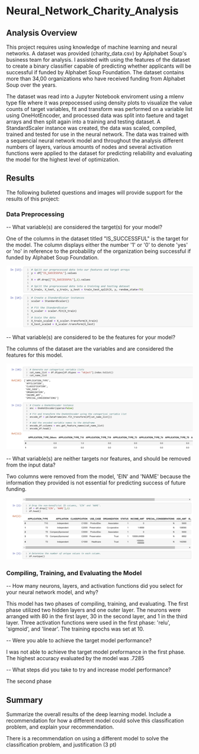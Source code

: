 # Neural_Network_Charity_Analysis

## Analysis Overview
This project requires using knowledge of machine learning and neural networks. A dataset was provided (charity_data.csv) by Aplphabet Soup's business team for analysis. I assisted with using the features of the dataset to create a binary classifier capable of predicting whether applicants will be successful if funded by Alphabet Soup Foundation. The dataset contains more than 34,00 organizations who have received funding from Alphabet Soup over the years. 

The dataset was read into a Jupyter Notebook enviroment using a mlenv type file where it was prepocessed using density plots to visualize the value counts of target variables, fit and transform was performed on a variable list using OneHotEncoder, and processed data was split into faeture and taget arrays and then split again into a training and testing dataset. A StandardScaler instance was created, the data was scaled, compiled, trained and tested for use in the neural network. The data was trained with a sequencial neural network model and throughout the analysis different numbers of layers, various amounts of nodes and several activation functions were applied to the dataset for predicting reliability and evaluating the model for the highest level of optimization.  

## Results 
The following bulleted questions and images will provide support for the results of this project:

### Data Preprocessing

-- What variable(s) are considered the target(s) for your model?
   
   One of the columns in the dataset titled "IS_SUCCESSFUL" is the target for the model. The column displays either the number '1' or '0' to denote 'yes' or 'no' in                reference to the probability of the organization being successful if funded by Alphabet Soup Foundation.
   
   <img src="Resources/fig2.png">
    
-- What variable(s) are considered to be the features for your model?
   
   The columns of the dataset are the variables and are considered the features for this model. 
   
   <img src="Resources/fig4.png">
    
-- What variable(s) are neither targets nor features, and should be removed from the input data?
   
   Two columns were removed from the model, 'EIN' and 'NAME' because the information they provided is not essential for predicting success of future funding.
   
   <img src="Resources/fig5.png">

### Compiling, Training, and Evaluating the Model
-- How many neurons, layers, and activation functions did you select for your neural network model, and why?
   
   This model has two phases of compiling, training, and evaluating. The first phase utilized two hidden layers and one outer layer. The neurons were arranged with 80 in the        first layer, 30 in the second layer, and 1 in the third layer. Three activation functions were used in the first phase: 'relu', 'sigmoid', and 'linear'. The training epochs was set at 10.
    
-- Were you able to achieve the target model performance?
   
   I was not able to achieve the target model preformance in the first phase. The highest accuracy evaluated by the model was .7285

-- What steps did you take to try and increase model performance?
   
   The second phase 
## Summary
Summarize the overall results of the deep learning model. Include a recommendation for how a different model could solve this classification problem, and explain your recommendation.

There is a recommendation on using a different model to solve the classification problem, and justification (3 pt)
